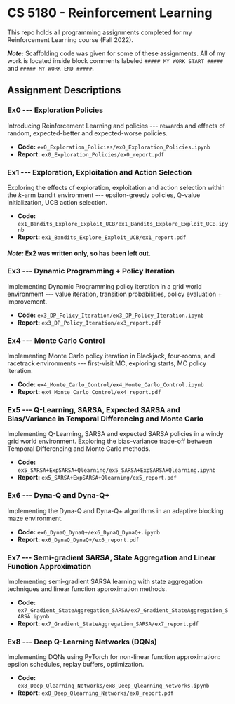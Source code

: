 # CS 5180 - Reinforcement Learning
This repo holds all programming assignments completed for my Reinforcement Learning course (Fall 2022).

***Note:*** Scaffolding code was given for some of these assignments. All of my work is located inside block comments labeled `##### MY WORK START #####` and `##### MY WORK END #####`.
## Assignment Descriptions

### Ex0 --- Exploration Policies
Introducing Reinforcement Learning and policies --- rewards and effects of random, expected-better and expected-worse policies.
- **Code:** `ex0_Exploration_Policies/ex0_Exploration_Policies.ipynb`
- **Report:** `ex0_Exploration_Policies/ex0_report.pdf`

### Ex1 --- Exploration, Exploitation and Action Selection
Exploring the effects of exploration, exploitation and action selection within the *k*-arm bandit environment --- epsilon-greedy policies, Q-value initialization, UCB action selection.
- **Code:** `ex1_Bandits_Explore_Exploit_UCB/ex1_Bandits_Explore_Exploit_UCB.ipynb`
- **Report:** `ex1_Bandits_Explore_Exploit_UCB/ex1_report.pdf`

#### ***Note:*** Ex2 was written only, so has been left out.

### Ex3 --- Dynamic Programming + Policy Iteration
Implementing Dynamic Programming policy iteration in a grid world environment --- value iteration, transition probabilities, policy evaluation + improvement.
- **Code:** `ex3_DP_Policy_Iteration/ex3_DP_Policy_Iteration.ipynb`
- **Report:** `ex3_DP_Policy_Iteration/ex3_report.pdf`

### Ex4 --- Monte Carlo Control
Implementing Monte Carlo policy iteration in Blackjack, four-rooms, and racetrack environments --- first-visit MC, exploring starts, MC policy iteration.
- **Code:** `ex4_Monte_Carlo_Control/ex4_Monte_Carlo_Control.ipynb`
- **Report:** `ex4_Monte_Carlo_Control/ex4_report.pdf`

### Ex5 --- Q-Learning, SARSA, Expected SARSA and Bias/Variance in Temporal Differencing and Monte Carlo
Implementing Q-Learning, SARSA and expected SARSA policies in a windy grid world environment. Exploring the bias-variance trade-off between Temporal Differencing and Monte Carlo methods.
- **Code:** `ex5_SARSA+ExpSARSA+Qlearning/ex5_SARSA+ExpSARSA+Qlearning.ipynb`
- **Report:** `ex5_SARSA+ExpSARSA+Qlearning/ex5_report.pdf`

### Ex6 --- Dyna-Q and Dyna-Q+
Implementing the Dyna-Q and Dyna-Q+ algorithms in an adaptive blocking maze environment.
- **Code:** `ex6_DynaQ_DynaQ+/ex6_DynaQ_DynaQ+.ipynb`
- **Report:** `ex6_DynaQ_DynaQ+/ex6_report.pdf`

### Ex7 --- Semi-gradient SARSA, State Aggregation and Linear Function Approximation
Implementing semi-gradient SARSA learning with state aggregation techniques and linear function approximation methods.
- **Code:** `ex7_Gradient_StateAggregation_SARSA/ex7_Gradient_StateAggregation_SARSA.ipynb`
- **Report:** `ex7_Gradient_StateAggregation_SARSA/ex7_report.pdf`

### Ex8 --- Deep Q-Learning Networks (DQNs)
Implementing DQNs using PyTorch for non-linear function approximation: epsilon schedules, replay buffers, optimization.
- **Code:** `ex8_Deep_Qlearning_Networks/ex8_Deep_Qlearning_Networks.ipynb`
- **Report:** `ex8_Deep_Qlearning_Networks/ex8_report.pdf`